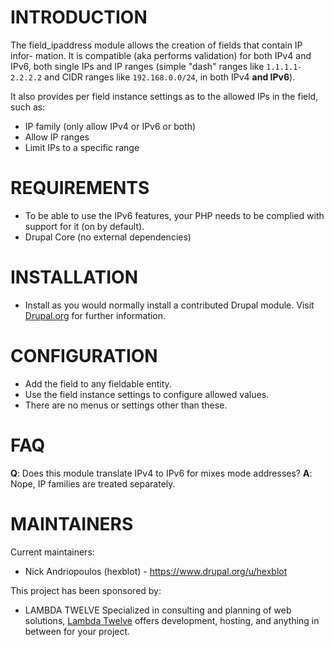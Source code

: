 # INTRODUCTION

The field_ipaddress module allows the creation of fields that contain IP infor-
mation. It is compatible (aka performs validation) for both IPv4 and IPv6, both
single IPs and IP ranges (simple "dash" ranges like `1.1.1.1-2.2.2.2` and CIDR
ranges like `192.168.0.0/24`, in both IPv4 **and IPv6**). 

It also provides per field instance settings as to the allowed IPs in the field,
such as:
  * IP family (only allow IPv4 or IPv6 or both)
  * Allow IP ranges
  * Limit IPs to a specific range

# REQUIREMENTS

* To be able to use the IPv6 features, your PHP needs to be complied with
support for it (on by default). 
* Drupal Core (no external dependencies)

# INSTALLATION

 * Install as you would normally install a contributed Drupal module. 
   Visit [Drupal.org](https://www.drupal.org/docs/8/extending-drupal-8/installing-drupal-8-modules) for further information.

# CONFIGURATION

* Add the field to any fieldable entity.
* Use the field instance settings to configure allowed values.
* There are no menus or settings other than these.

# FAQ

**Q**: Does this module translate IPv4 to IPv6 for mixes mode addresses?
**A**: Nope, IP families are treated separately.

# MAINTAINERS

Current maintainers:
 * Nick Andriopoulos (hexblot) - https://www.drupal.org/u/hexblot

This project has been sponsored by:
 * LAMBDA TWELVE
 Specialized in consulting and planning of web solutions, [Lambda Twelve](https://www.lambda-twelve.com) offers
 development, hosting, and anything in between for your project.
  
